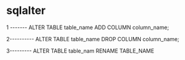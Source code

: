 # sqlalter
1 -------
ALTER TABLE table_name 
ADD COLUMN column_name;

2----------
ALTER TABLE table_name
DROP COLUMN column_name;

3---------
ALTER TABLE table_nam
RENAME TABLE_NAME
